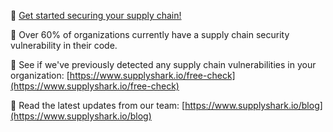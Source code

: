 🚀 [Get started securing your supply chain!](https://www.supplyshark.io) 

🚨 Over 60% of organizations currently have a supply chain security vulnerability in their code.

🔎 See if we've previously detected any supply chain vulnerabilities in your organization: [https://www.supplyshark.io/free-check](https://www.supplyshark.io/free-check)

📖 Read the latest updates from our team: [https://www.supplyshark.io/blog](https://www.supplyshark.io/blog)
